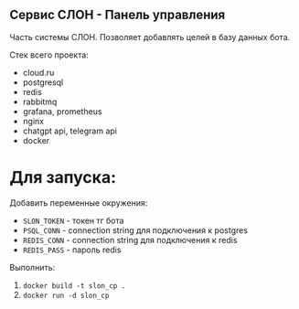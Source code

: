 ## Сервис СЛОН - Панель управления
Часть системы СЛОН. Позволяет добавлять целей в базу данных бота.

Стек всего проекта:
- cloud.ru
- postgresql
- redis
- rabbitmq
- grafana, prometheus
- nginx
- chatgpt api, telegram api
- docker

# Для запуска:
Добавить переменные окружения:
- `SLON_TOKEN` - токен тг бота
- `PSQL_CONN` - connection string для подключения к postgres
- `REDIS_CONN` - connection string для подключения к redis
- `REDIS_PASS` - пароль redis

Выполнить:
1. `docker build -t slon_cp .`
2. `docker run -d slon_cp`